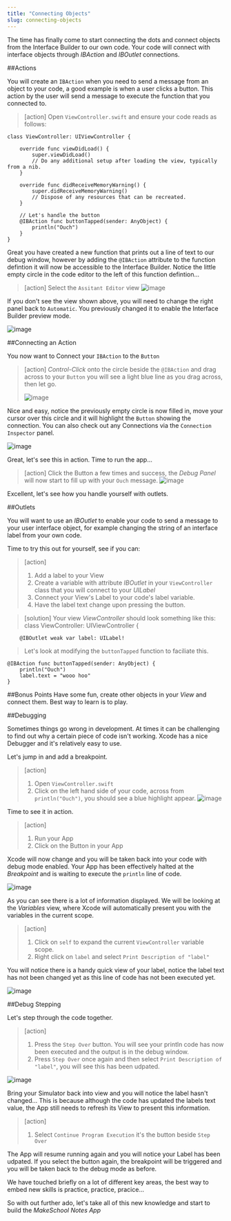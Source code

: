 ```yaml
---
title: "Connecting Objects"
slug: connecting-objects
---     
```


The time has finally come to start connecting the dots and connect objects from the Interface Builder to our own code. 
Your code will connect with interface objects through *IBAction* and *IBOutlet* connections.

##Actions

You will create an `IBAction` when you need to send a message from an object to your code, a good example is when a user clicks a button.  This action by the user
will send a message to execute the function that you connected to. 

> [action]
> Open `ViewController.swift` and ensure your code reads as follows:
> 
>
    class ViewController: UIViewController {
>
        override func viewDidLoad() {
            super.viewDidLoad()
            // Do any additional setup after loading the view, typically from a nib.
        }
>    
        override func didReceiveMemoryWarning() {
            super.didReceiveMemoryWarning()
            // Dispose of any resources that can be recreated.
        }
>    
        // Let's handle the button
        @IBAction func buttonTapped(sender: AnyObject) {
            println("Ouch")
        }
    }

Great you have created a new function that prints out a line of text to our debug window, however by adding the `@IBAction` attribute to the function defintion it will now be accessible 
to the Interface Builder.  Notice the little empty circle in the code editor to the left of this function defintion...

> [action]
> Select the `Assitant Editor` view
> ![image](ibaction_connection_1.png)

If you don't see the view shown above, you will need to change the right panel back to `Automatic`. You previously changed it to enable the Interface Builder preview mode.

![image](automatic_view.png)

##Connecting an Action

You now want to Connect your `IBAction` to the `Button`
 
> [action]
> *Control-Click* onto the circle beside the `@IBAction` and drag across to your `Button` you will see a light blue line as you 
drag across, then let go.
>
> ![image](ibaction_connection_2.png)

Nice and easy, notice the previously empty circle is now filled in, move your cursor over this circle and it will highlight the `Button` showing the connection.
You can also check out any Connections via the `Connection Inspector` panel.

![image](connection_inspector_1.png)

Great, let's see this in action.  Time to run the app...

> [action]
> Click the Button a few times and success, the *Debug Panel* will now start to fill up with your `Ouch` message.
> ![image](debug_1.png)

Excellent, let's see how you handle yourself with outlets.

##Outlets

You will want to use an *IBOutlet* to enable your code to send a message to your user interface object, for example changing the string of an interface label from your own code.

Time to try this out for yourself, see if you can:

> [action]
> 1. Add a label to your View 
> 2. Create a variable with attribute *IBOutlet* in your `ViewController` class that you will connect to your *UILabel*
> 3. Connect your View's Label to your code's label variable.
> 4. Have the label text change upon pressing the button.

> [solution]
> Your view *ViewController* should look something like this:
    class ViewController: UIViewController {
>        
        @IBOutlet weak var label: UILabel!
>
> Let's look at modifying the `buttonTapped` function to faciliate this.
>
    @IBAction func buttonTapped(sender: AnyObject) {
        println("Ouch")
        label.text = "wooo hoo"
    }
>

##Bonus Points
Have some fun, create other objects in your *View* and connect them. Best way to learn is to play.

##Debugging

Sometimes things go wrong in development. At times it can be challenging to find out why a certain piece of code isn't working.  Xcode has a nice Debugger and it's relatively easy to use.

Let's jump in and add a breakpoint.

> [action]
> 1. Open `ViewController.swift`
> 2. Click on the left hand side of your code, across from `println("Ouch")`, you should see a blue highlight appear.
>![image](breakpoint_1.png)

Time to see it in action. 

> [action]
> 1. Run your App
> 2. Click on the Button in your App

Xcode will now change and you will be taken back into your code with debug mode enabled.  Your App has been effectively halted at the *Breakpoint* and is waiting to execute the `println` line of code.

![image](debug_view_1.png)

As you can see there is a lot of information displayed. We will be looking at the *Variables* view, where Xcode will automatically present you with the variables in the current scope.

> [action]
> 1. Click on `self` to expand the current `ViewController` variable scope.
> 2. Right click on `label` and select `Print Description of "label"`

You will notice there is a handy quick view of your label, notice the label text has not been changed yet as this line of code has not been executed yet.

![image](debug_2.png)

##Debug Stepping

Let's step through the code together.

> [action]
> 1. Press the `Step Over` button.  You will see your println code has now been executed and the output is in the debug window.
> 2. Press `Step Over` once again and then select `Print Description of "label"`, you will see this has been udpated.

![image](debug_view_2.png)

Bring your Simulator back into view and you will notice the label hasn't changed...
This is because although the code has updated the labels text value, the App still needs to refresh its View to present this information.

> [action]
> 1. Select `Continue Program Execution` it's the button beside `Step Over`

The App will resume running again and you will notice your Label has been udpated.  If you select the button again, the breakpoint will 
be triggered and you will be taken back to the debug mode as before.

We have touched briefly on a lot of different key areas, the best way to embed new skills is practice, practice, pracice...

So with out further ado, let's take all of this new knowledge and start to build the *MakeSchool Notes App*

